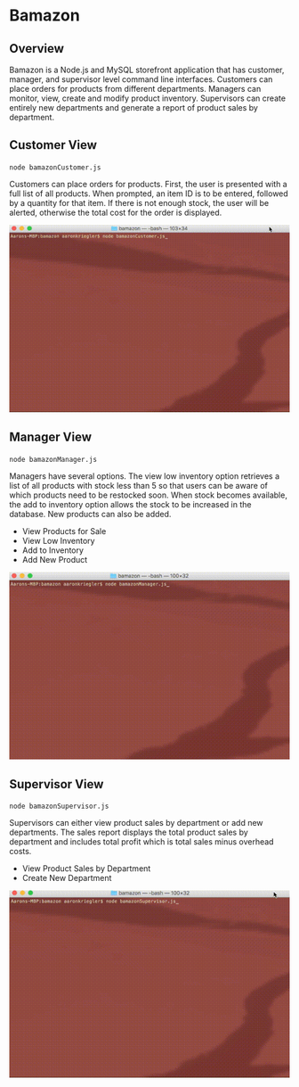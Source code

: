 # Bamazon

## Overview

Bamazon is a Node.js and MySQL storefront application that has customer, manager, and supervisor level command line interfaces. Customers can place orders for products from different departments. Managers can monitor, view, create and modify product inventory. Supervisors can create entirely new departments and generate a report of product sales by department.

## Customer View

`node bamazonCustomer.js`

Customers can place orders for products. First, the user is presented with a full list of all products. When prompted, an item ID is to be entered, followed by a quantity for that item. If there is not enough stock, the user will be alerted, otherwise the total cost for the order is displayed.

![Customer View](Customer.gif)

## Manager View

`node bamazonManager.js`

Managers have several options. The view low inventory option retrieves a list of all products with stock less than 5 so that users can be aware of which products need to be restocked soon. When stock becomes available, the add to inventory option allows the stock to be increased in the database. New products can also be added.

* View Products for Sale
* View Low Inventory
* Add to Inventory
* Add New Product

![Manager View](Manager.gif)

## Supervisor View

`node bamazonSupervisor.js`

Supervisors can either view product sales by department or add new departments. The sales report displays the total product sales by department and includes total profit which is total sales minus overhead costs.

* View Product Sales by Department
* Create New Department

![Supervisor View](Supervisor.gif)






